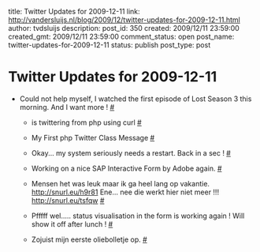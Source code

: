 title: Twitter Updates for 2009-12-11
link: http://vandersluijs.nl/blog/2009/12/twitter-updates-for-2009-12-11.html
author: tvdsluijs
description: 
post_id: 350
created: 2009/12/11 23:59:00
created_gmt: 2009/12/11 23:59:00
comment_status: open
post_name: twitter-updates-for-2009-12-11
status: publish
post_type: post

# Twitter Updates for 2009-12-11

* Could not help myself, I watched the first episode of Lost Season 3 this morning. And I want more ! [#](http://twitter.com/tvdsluijs/statuses/6558234831)
  

  * is twittering from php using curl [#](http://twitter.com/tvdsluijs/statuses/6558762614)
  

  * My First php Twitter Class Message [#](http://twitter.com/tvdsluijs/statuses/6559039464)
  

  * Okay... my system seriously needs a restart. Back in a sec ! [#](http://twitter.com/tvdsluijs/statuses/6559745894)
  

  * Working on a nice SAP Interactive Form by Adobe again. [#](http://twitter.com/tvdsluijs/statuses/6559905805)
  

  * Mensen het was leuk maar ik ga heel lang op vakantie. <http://snurl.eu/h9r81> Ene... nee die werkt hier niet meer !!! <http://snurl.eu/tsfqw> [#](http://twitter.com/tvdsluijs/statuses/6561255840)
  

  * Pfffff wel..... status visualisation in the form is working again ! Will show it off after lunch ! [#](http://twitter.com/tvdsluijs/statuses/6563161489)
  

  * Zojuist mijn eerste oliebolletje op. [#](http://twitter.com/tvdsluijs/statuses/6566560961)